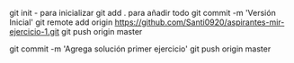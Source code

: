 git init - para inicializar
git add . para añadir todo
git commit -m 'Versión Inicial'
git remote add origin https://github.com/Santi0920/aspirantes-mir-ejercicio-1.git
git push origin master

git commit -m 'Agrega solución primer ejercicio'
git push origin master